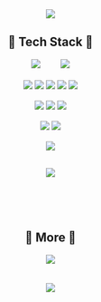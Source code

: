 <div align="center">
  <img align="center" src="https://capsule-render.vercel.app/api?type=waving&color=gradient&customColorList=20&height=200&section=header&text=Welcome%20to%20SoJeong's%20Github&animation=fadeIn&fontSize=40&fontAlign=50" />
</div>

## <div align="center">🔨 Tech Stack 🔨</div>
<div id="all" align="center">
  <img src="https://img.shields.io/badge/JavaScript-F7DF1E?style=flat-square&logo=JavaScript&logoColor=black"/>
  　　<!-공백-->
  <img src="https://img.shields.io/badge/TypeScript-3178C6?style=flat-square&logo=TypeScript&logoColor=white"/>
</div>
<br>
<div id="front" align="center">
  <img src="https://img.shields.io/badge/React-61DAFB?style=flat-square&logo=React&logoColor=black"/>
  <img src="https://img.shields.io/badge/Redux-764ABC?style=flat-square&logo=Redux&logoColor=white"/>
  <img src="https://img.shields.io/badge/HTML5-E34F26?style=flat-square&logo=HTML5&logoColor=white"/>
  <img src="https://img.shields.io/badge/CSS3-1572B6?style=flat-square&logo=CSS3&logoColor=white"/>
  <img src="https://img.shields.io/badge/Sass-CC6699?style=flat-square&logo=Sass&logoColor=white"/>
</div>
<br>
<div id="back" align="center">
  <img src="https://img.shields.io/badge/Node.js-339933?style=flat-square&logo=Node.js&logoColor=white"/>
  <img src="https://img.shields.io/badge/Express-000000?style=flat-square&logo=Express&logoColor=white"/>
  <img src="https://img.shields.io/badge/MySQL-4479A1?style=flat-square&logo=MySQL&logoColor=white"/>
</div>
<br>
<div id="etc" align="center">
  <img src="https://img.shields.io/badge/Babel-F9DC3E?style=flat-square&logo=Babel&logoColor=black"/>
  <img src="https://img.shields.io/badge/Webpack-8DD6F9?style=flat-square&logo=Webpack&logoColor=black"/>
</div>
<br>
<div id="ide" align="center">
  <img src="https://img.shields.io/badge/VScode-007ACC?style=flat-square&logo=Visual Studio Code&logoColor=white"/>
</div>
<br>
<p align="center">
  <img align="center" src="https://github-readme-stats.vercel.app/api/top-langs/?username=shinsojeong&layout=compact" />
</p>
<br>
<br>
<br>

## <div align="center">💜 More 💜</div>
<div id="social" align="center">
  <a href="https://shinsojeong.notion.site/shinsojeong/Shin-SoJeong-40cc0a8021f7492988ba0b5ce3550a97">
    <img src="https://img.shields.io/badge/Notion-000000?style=flat-square&logo=Notion&logoColor=white"/>
  </a>
</div>
<br>
<br>

<div align="center">
  <img align="center" src="https://capsule-render.vercel.app/api?type=waving&color=gradient&customColorList=20&height=120&section=footer" />
</div>
